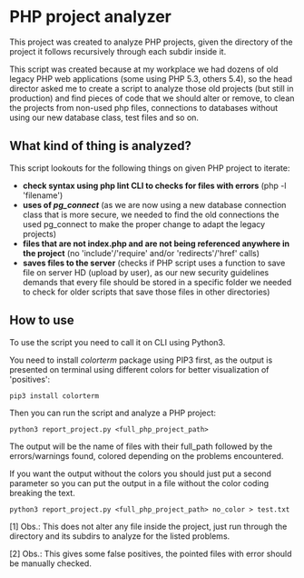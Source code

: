# PHP project analyzer

This project was created to analyze PHP projects, given the directory of the project it follows recursively through each subdir inside it.

This script was created because at my workplace we had dozens of old legacy PHP web applications (some using PHP 5.3, others 5.4), so the head director asked me to create a script to analyze those old projects (but still in production) and find pieces of code that we should alter or remove, to clean the projects from non-used php files, connections to databases without using our new database class, test files and so on.

## What kind of thing is analyzed?

This script lookouts for the following things on given PHP project to iterate:

- **check syntax using php lint CLI to checks for files with errors** (php -l 'filename')
- **uses of _pg_connect_** (as we are now using a new database connection class that is more secure, we needed to find the old connections the used pg_connect to make the proper change to adapt the legacy projects)
- **files that are not index.php and are not being referenced anywhere in the project** (no 'include'/'require' and/or 'redirects'/'href' calls)
- **saves files to the server** (checks if PHP script uses a function to save file on server HD (upload by user), as our new security guidelines demands that every file should be stored in a specific folder we needed to check for older scripts that save those files in other directories)

## How to use

To use the script you need to call it on CLI using Python3.

You need to install _colorterm_ package using PIP3 first, as the output is presented on terminal using different colors for better visualization of 'positives':

```pip3 install colorterm```

Then you can run the script and analyze a PHP project:

```python3 report_project.py <full_php_project_path>```

The output will be the name of files with their full_path followed by the errors/warnings found, colored depending on the problems encountered. 

If you want the output without the colors you should just put a second parameter so you can put the output in a file without the color coding breaking the text.

```python3 report_project.py <full_php_project_path> no_color > test.txt```


[1] Obs.: This does not alter any file inside the project, just run through the directory and its subdirs to analyze for the listed problems.

[2] Obs.: This gives some false positives, the pointed files with error should be manually checked.

